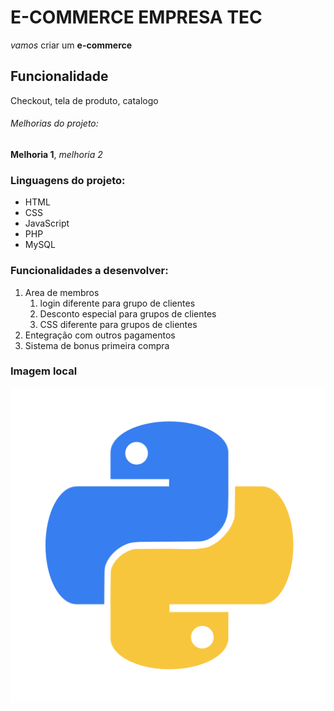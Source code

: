 # **E-COMMERCE EMPRESA** TEC

*vamos* criar um **e-commerce**

## Funcionalidade

Checkout, tela de produto, catalogo

###### Melhorias do projeto:

__Melhoria 1__, _melhoria 2_

### Linguagens do projeto:

* HTML
* CSS
* JavaScript
* PHP
* MySQL

### Funcionalidades a desenvolver:

1. Area de membros
    1. login diferente para grupo de clientes
    2. Desconto especial para grupos de clientes
    3. CSS diferente para grupos de clientes
2. Entegração com outros pagamentos
3. Sistema de bonus primeira compra

### Imagem local

![Logo do pyton](img/python_18894.png)

